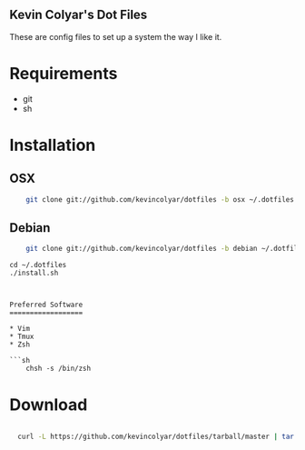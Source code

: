 Kevin Colyar's Dot Files
------------------------

These are config files to set up a system the way I like it.

Requirements
============

* git
* sh

Installation
============

## OSX

```sh
    git clone git://github.com/kevincolyar/dotfiles -b osx ~/.dotfiles
```

## Debian

```sh
    git clone git://github.com/kevincolyar/dotfiles -b debian ~/.dotfiles
```

    cd ~/.dotfiles
    ./install.sh
```


Preferred Software
==================

* Vim
* Tmux
* Zsh

```sh
    chsh -s /bin/zsh
```


Download
===========
```sh

  curl -L https://github.com/kevincolyar/dotfiles/tarball/master | tar zx

```
